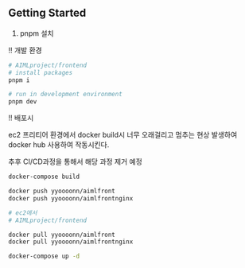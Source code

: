 ## Getting Started

1. pnpm 설치

!! 개발 환경

```bash
# AIMLproject/frontend
# install packages
pnpm i

# run in development environment
pnpm dev
```

!! 배포시

ec2 프리티어 환경에서 docker build시 너무 오래걸리고 멈추는 현상 발생하여
docker hub 사용하여 작동시킨다.

추후 CI/CD과정을 통해서 해당 과정 제거 예정

```bash
docker-compose build

docker push yyoooonn/aimlfront
docker push yyoooonn/aimlfrontnginx
```

```bash
# ec2에서
# AIMLproject/frontend

docker pull yyoooonn/aimlfront
docker pull yyoooonn/aimlfrontnginx

docker-compose up -d
```
